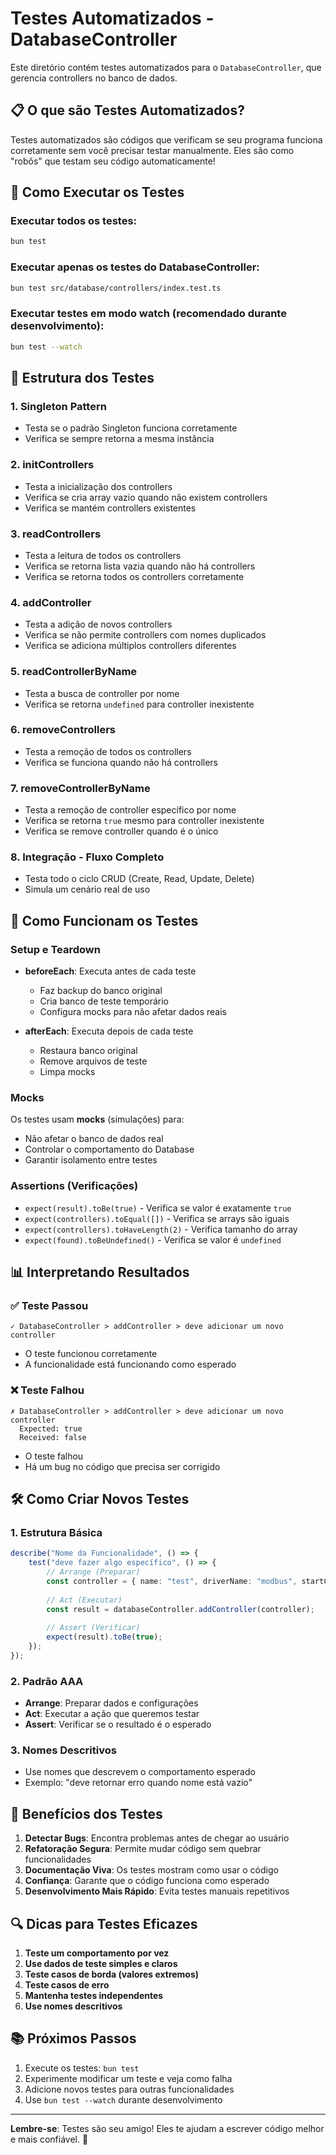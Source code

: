# Testes Automatizados - DatabaseController

Este diretório contém testes automatizados para o `DatabaseController`, que gerencia controllers no banco de dados.

## 📋 O que são Testes Automatizados?

Testes automatizados são códigos que verificam se seu programa funciona corretamente sem você precisar testar manualmente. Eles são como "robôs" que testam seu código automaticamente!

## 🚀 Como Executar os Testes

### Executar todos os testes:
```bash
bun test
```

### Executar apenas os testes do DatabaseController:
```bash
bun test src/database/controllers/index.test.ts
```

### Executar testes em modo watch (recomendado durante desenvolvimento):
```bash
bun test --watch
```

## 📝 Estrutura dos Testes

### 1. **Singleton Pattern**
- Testa se o padrão Singleton funciona corretamente
- Verifica se sempre retorna a mesma instância

### 2. **initControllers**
- Testa a inicialização dos controllers
- Verifica se cria array vazio quando não existem controllers
- Verifica se mantém controllers existentes

### 3. **readControllers**
- Testa a leitura de todos os controllers
- Verifica se retorna lista vazia quando não há controllers
- Verifica se retorna todos os controllers corretamente

### 4. **addController**
- Testa a adição de novos controllers
- Verifica se não permite controllers com nomes duplicados
- Verifica se adiciona múltiplos controllers diferentes

### 5. **readControllerByName**
- Testa a busca de controller por nome
- Verifica se retorna `undefined` para controller inexistente

### 6. **removeControllers**
- Testa a remoção de todos os controllers
- Verifica se funciona quando não há controllers

### 7. **removeControllerByName**
- Testa a remoção de controller específico por nome
- Verifica se retorna `true` mesmo para controller inexistente
- Verifica se remove controller quando é o único

### 8. **Integração - Fluxo Completo**
- Testa todo o ciclo CRUD (Create, Read, Update, Delete)
- Simula um cenário real de uso

## 🔧 Como Funcionam os Testes

### Setup e Teardown
- **beforeEach**: Executa antes de cada teste
  - Faz backup do banco original
  - Cria banco de teste temporário
  - Configura mocks para não afetar dados reais

- **afterEach**: Executa depois de cada teste
  - Restaura banco original
  - Remove arquivos de teste
  - Limpa mocks

### Mocks
Os testes usam **mocks** (simulações) para:
- Não afetar o banco de dados real
- Controlar o comportamento do Database
- Garantir isolamento entre testes

### Assertions (Verificações)
- `expect(result).toBe(true)` - Verifica se valor é exatamente `true`
- `expect(controllers).toEqual([])` - Verifica se arrays são iguais
- `expect(controllers).toHaveLength(2)` - Verifica tamanho do array
- `expect(found).toBeUndefined()` - Verifica se valor é `undefined`

## 📊 Interpretando Resultados

### ✅ Teste Passou
```
✓ DatabaseController > addController > deve adicionar um novo controller
```
- O teste funcionou corretamente
- A funcionalidade está funcionando como esperado

### ❌ Teste Falhou
```
✗ DatabaseController > addController > deve adicionar um novo controller
  Expected: true
  Received: false
```
- O teste falhou
- Há um bug no código que precisa ser corrigido

## 🛠️ Como Criar Novos Testes

### 1. Estrutura Básica
```typescript
describe("Nome da Funcionalidade", () => {
    test("deve fazer algo específico", () => {
        // Arrange (Preparar)
        const controller = { name: "test", driverName: "modbus", startConfig: {} };
        
        // Act (Executar)
        const result = databaseController.addController(controller);
        
        // Assert (Verificar)
        expect(result).toBe(true);
    });
});
```

### 2. Padrão AAA
- **Arrange**: Preparar dados e configurações
- **Act**: Executar a ação que queremos testar
- **Assert**: Verificar se o resultado é o esperado

### 3. Nomes Descritivos
- Use nomes que descrevem o comportamento esperado
- Exemplo: "deve retornar erro quando nome está vazio"

## 🎯 Benefícios dos Testes

1. **Detectar Bugs**: Encontra problemas antes de chegar ao usuário
2. **Refatoração Segura**: Permite mudar código sem quebrar funcionalidades
3. **Documentação Viva**: Os testes mostram como usar o código
4. **Confiança**: Garante que o código funciona como esperado
5. **Desenvolvimento Mais Rápido**: Evita testes manuais repetitivos

## 🔍 Dicas para Testes Eficazes

1. **Teste um comportamento por vez**
2. **Use dados de teste simples e claros**
3. **Teste casos de borda (valores extremos)**
4. **Teste casos de erro**
5. **Mantenha testes independentes**
6. **Use nomes descritivos**

## 📚 Próximos Passos

1. Execute os testes: `bun test`
2. Experimente modificar um teste e veja como falha
3. Adicione novos testes para outras funcionalidades
4. Use `bun test --watch` durante desenvolvimento

---

**Lembre-se**: Testes são seu amigo! Eles te ajudam a escrever código melhor e mais confiável. 🚀 